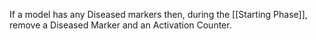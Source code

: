 If a model has any Diseased markers then, during the [[Starting Phase]], remove a Diseased Marker and an Activation Counter.
